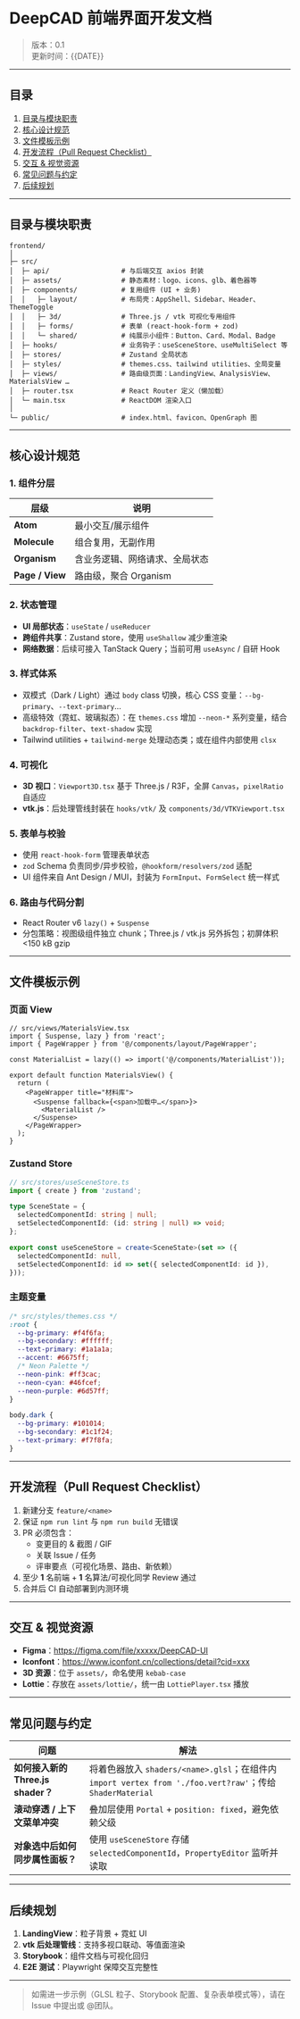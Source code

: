 # DeepCAD 前端界面开发文档

> 版本：0.1  
> 更新时间：{{DATE}}

---

## 目录

1. [目录与模块职责](#目录与模块职责)
2. [核心设计规范](#核心设计规范)
3. [文件模板示例](#文件模板示例)
4. [开发流程（Pull Request Checklist）](#开发流程pull-request-checklist)
5. [交互 & 视觉资源](#交互--视觉资源)
6. [常见问题与约定](#常见问题与约定)
7. [后续规划](#后续规划)

---

## 目录与模块职责

```
frontend/
│
├─ src/
│  ├─ api/                  # 与后端交互 axios 封装
│  ├─ assets/               # 静态素材：logo、icons、glb、着色器等
│  ├─ components/           # 复用组件 (UI + 业务)
│  │   ├─ layout/           # 布局壳：AppShell、Sidebar、Header、ThemeToggle
│  │   ├─ 3d/               # Three.js / vtk 可视化专用组件
│  │   ├─ forms/            # 表单 (react-hook-form + zod)
│  │   └─ shared/           # 纯展示小组件：Button、Card、Modal、Badge
│  ├─ hooks/                # 业务钩子：useSceneStore、useMultiSelect 等
│  ├─ stores/               # Zustand 全局状态
│  ├─ styles/               # themes.css、tailwind utilities、全局变量
│  ├─ views/                # 路由级页面：LandingView、AnalysisView、MaterialsView …
│  ├─ router.tsx            # React Router 定义（懒加载）
│  └─ main.tsx              # ReactDOM 渲染入口
│
└─ public/                  # index.html、favicon、OpenGraph 图
```

---

## 核心设计规范

### 1. 组件分层

| 层级 | 说明 |
|------|------|
| **Atom** | 最小交互/展示组件 |
| **Molecule** | 组合复用，无副作用 |
| **Organism** | 含业务逻辑、网络请求、全局状态 |
| **Page / View** | 路由级，聚合 Organism |

### 2. 状态管理

* **UI 局部状态**：`useState` / `useReducer`
* **跨组件共享**：Zustand store，使用 `useShallow` 减少重渲染
* **网络数据**：后续可接入 TanStack Query；当前可用 `useAsync` / 自研 Hook

### 3. 样式体系

* 双模式（Dark / Light）通过 `body` class 切换，核心 CSS 变量：`--bg-primary`、`--text-primary`…
* 高级特效（霓虹、玻璃拟态）：在 `themes.css` 增加 `--neon-*` 系列变量，结合 `backdrop-filter`、`text-shadow` 实现
* Tailwind utilities + `tailwind-merge` 处理动态类；或在组件内部使用 `clsx`

### 4. 可视化

* **3D 视口**：`Viewport3D.tsx` 基于 Three.js / R3F，全屏 `Canvas`，`pixelRatio` 自适应
* **vtk.js**：后处理管线封装在 `hooks/vtk/` 及 `components/3d/VTKViewport.tsx`

### 5. 表单与校验

* 使用 `react-hook-form` 管理表单状态
* `zod` Schema 负责同步/异步校验，`@hookform/resolvers/zod` 适配
* UI 组件来自 Ant Design / MUI，封装为 `FormInput`、`FormSelect` 统一样式

### 6. 路由与代码分割

* React Router v6 `lazy()` + `Suspense`
* 分包策略：视图级组件独立 chunk；Three.js / vtk.js 另外拆包；初屏体积 <150 kB gzip

---

## 文件模板示例

### 页面 View

```tsx
// src/views/MaterialsView.tsx
import { Suspense, lazy } from 'react';
import { PageWrapper } from '@/components/layout/PageWrapper';

const MaterialList = lazy(() => import('@/components/MaterialList'));

export default function MaterialsView() {
  return (
    <PageWrapper title="材料库">
      <Suspense fallback={<span>加载中…</span>}>
        <MaterialList />
      </Suspense>
    </PageWrapper>
  );
}
```

### Zustand Store

```ts
// src/stores/useSceneStore.ts
import { create } from 'zustand';

type SceneState = {
  selectedComponentId: string | null;
  setSelectedComponentId: (id: string | null) => void;
};

export const useSceneStore = create<SceneState>(set => ({
  selectedComponentId: null,
  setSelectedComponentId: id => set({ selectedComponentId: id }),
}));
```

### 主题变量

```css
/* src/styles/themes.css */
:root {
  --bg-primary: #f4f6fa;
  --bg-secondary: #ffffff;
  --text-primary: #1a1a1a;
  --accent: #6675ff;
  /* Neon Palette */
  --neon-pink: #ff3cac;
  --neon-cyan: #46fcef;
  --neon-purple: #6d57ff;
}

body.dark {
  --bg-primary: #101014;
  --bg-secondary: #1c1f24;
  --text-primary: #f7f8fa;
}
```

---

## 开发流程（Pull Request Checklist）

1. 新建分支 `feature/<name>`
2. 保证 `npm run lint` 与 `npm run build` 无错误
3. PR 必须包含：
   * 变更目的 & 截图 / GIF
   * 关联 Issue / 任务
   * 评审要点（可视化场景、路由、新依赖）
4. 至少 **1** 名前端 + **1** 名算法/可视化同学 Review 通过
5. 合并后 CI 自动部署到内测环境

---

## 交互 & 视觉资源

* **Figma**：<https://figma.com/file/xxxxx/DeepCAD-UI>
* **Iconfont**：<https://www.iconfont.cn/collections/detail?cid=xxx>
* **3D 资源**：位于 `assets/`，命名使用 `kebab-case`
* **Lottie**：存放在 `assets/lottie/`，统一由 `LottiePlayer.tsx` 播放

---

## 常见问题与约定

| 问题 | 解法 |
|------|------|
| **如何接入新的 Three.js shader？** | 将着色器放入 `shaders/<name>.glsl`；在组件内 `import vertex from './foo.vert?raw'`；传给 `ShaderMaterial` |
| **滚动穿透 / 上下文菜单冲突** | 叠加层使用 `Portal` + `position: fixed`，避免依赖父级 |
| **对象选中后如何同步属性面板？** | 使用 `useSceneStore` 存储 `selectedComponentId`，`PropertyEditor` 监听并读取 |

---

## 后续规划

1. **LandingView**：粒子背景 + 霓虹 UI
2. **vtk 后处理管线**：支持多视口联动、等值面渲染
3. **Storybook**：组件文档与可视化回归
4. **E2E 测试**：Playwright 保障交互完整性

---

> 如需进一步示例（GLSL 粒子、Storybook 配置、复杂表单模式等），请在 Issue 中提出或 @团队。 